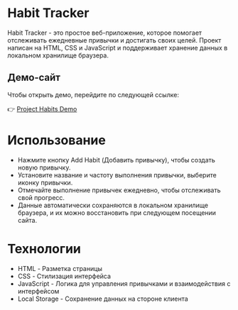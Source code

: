 # Habit Tracker

Habit Tracker - это простое веб-приложение, которое помогает отслеживать ежедневные привычки и достигать своих целей. Проект написан на HTML, CSS и JavaScript и поддерживает хранение данных в локальном хранилище браузера.

## Демо-сайт
Чтобы открыть демо, перейдите по следующей ссылке:

👉 [Project Habits Demo](https://prostodashaaa.github.io/ProjectHabits/)

# Использование
 - Нажмите кнопку Add Habit (Добавить привычку), чтобы создать новую привычку.
 - Установите название и частоту выполнения привычки, выберите иконку привычки.
 - Отмечайте выполнение привычек ежедневно, чтобы отслеживать свой прогресс.
 - Данные автоматически сохраняются в локальном хранилище браузера, и их можно восстановить при следующем посещении сайта.
   
# Технологии
 - HTML - Разметка страницы
 - CSS - Стилизация интерфейса
 - JavaScript - Логика для управления привычками и взаимодействия с интерфейсом 
 - Local Storage - Сохранение данных на стороне клиента
